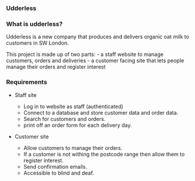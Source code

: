 ### Udderless

### What is udderless?

Udderless is a new company that produces and delivers organic oat milk to customers in SW London.

This project is made up of two parts: 
    - a staff website to manage customers, orders and deliveries
    - a customer facing site that lets people manage their orders and register interest

### Requirements 

  - Staff site
      - Log in to website as staff (authenticated)
      - Connect to a database and store customer data and order data.
      - Search for customers and orders.
      - print off an order form for each delivery day.
      
  - Customer site
      - Allow customers to manage their orders.
      - If a customer is not withing the postcode range then allow them to register interest.
      - Send confirmation emails.
      - Accessible to blind and deaf.


